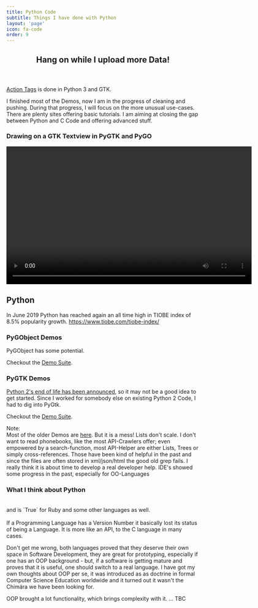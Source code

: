 ```yaml
---
title: Python Code
subtitle: Things I have done with Python
layout: 'page'
icon: fa-code
order: 9
---
```


<header>
  <h2 class="alt"><strong>Hang on while I upload more Data!</strong></h2>
</header>

[Action Tags](action_tags.html) is done in Python 3 and GTK.

I finished most of the Demos, now I am in the progress of cleaning and pushing. During that progress, I will focus on the more unusual use-cases. There are plenty sites offering basic tutorials. I am aiming at closing the gap between Python and C Code and offering advanced stuff.

### Drawing on a GTK Textview in PyGTK and PyGO

<video controls width="640" height="360">
    <source src="assets/vids/Draw on textview.mp4" type="video/mp4">
    I'm sorry; your browser doesn't support HTML5 video in MP4 with H.264.
</video>

## Python

In June 2019 Python has reached again an all time high in TIOBE index of 8.5% popularity growth.
<https://www.tiobe.com/tiobe-index/>

### PyGObject Demos

PyGObject has some potential.

Checkout the [Demo Suite](https://github.com/Acry/PyGObject-GTK).

### PyGTK Demos

[Python 2's end of life has been announced](https://pythonclock.org/), so it may not be a good idea to get started. Since I worked for somebody else on existing Python 2 Code, I had to dig into PyGtk.

Checkout the [Demo Suite](https://github.com/Acry/PyGTK).

Note:<br>
Most of the older Demos are [here](https://github.com/Acry/CT-Z-Sandbox/tree/master/PyGtk). But it is a mess! Lists don't scale. I don't want to read phonebooks, like the most API-Crawlers offer; even empowered by a search-function, most API-Helper are either Lists, Trees or simply cross-references. Those have been kind of helpful in the past and since the files are often stored in xml/json/html the good old grep fails. I really think it is about time to develop a real developer help. IDE's showed some progress in the past, especially for OO-Languages

### What I think about Python

<br>
and is `True` for Ruby and some other languages as well.<br>
<br>
If a Programming Language has a Version Number it basically lost its status of being a Language. It is more like an API, to the C language in many cases.<br>

Don't get me wrong, both languages proved that they deserve their own space in Software Development, they are great for prototyping, especially if one has an OOP background - but, if a software is getting mature and proves that it is useful, one should switch to a real language. I have got my own thoughts about OOP per se, it was introduced as as doctrine in formal Computer Science Education worldwide and it turned out it wasn't the Chimära we have been looking for.

OOP brought a lot functionality, which brings complexity with it. ... TBC
